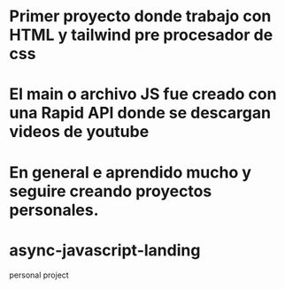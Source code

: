 # Primer proyecto donde trabajo con HTML y tailwind pre procesador de css
# El main o archivo JS fue creado con una Rapid API donde se descargan videos de youtube
# En general e aprendido mucho y seguire creando proyectos personales.

# async-javascript-landing
personal project
